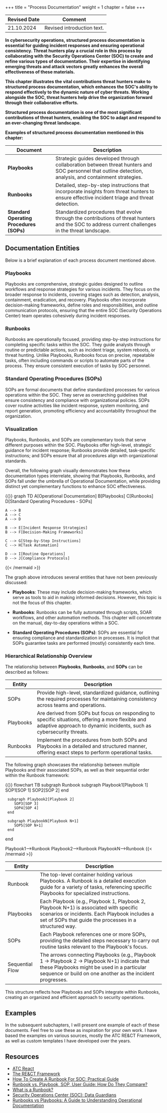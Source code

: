 +++
title = "Process Documentation"
weight = 1
chapter = false
+++

| Revised Date | Comment |
| ------------ | ------- |
| 21.10.2024   | Revised introduction text. | 

**In cybersecurity operations, structured process documentation is essential for guiding incident responses and ensuring operational consistency. Threat hunters play a crucial role in this process by collaborating with the Security Operations Center (SOC) to create and refine various types of documentation. Their expertise in identifying emerging threats and attack vectors greatly enhances the overall effectiveness of these materials.**

**This chapter illustrates the vital contributions threat hunters make to structured process documentation, which enhances the SOC's ability to respond effectively to the dynamic nature of cyber threats. Working alongside the SOC, threat hunters help drive the organization forward through their collaborative efforts.**

**Structured process documentation is one of the most significant contributions of threat hunters, enabling the SOC to adapt and respond to an ever-changing threat landscape.**

**Examples of structured process documentation mentioned in this chapter:**

| Document | Description |
| -------- | ----------- |
| **Playbooks** | Strategic guides developed through collaboration between threat hunters and SOC personnel that outline detection, analysis, and containment strategies. |
| **Runbooks** | Detailed, step-by-step instructions that incorporate insights from threat hunters to ensure effective incident triage and threat detection. |
| **Standard Operating Procedures (SOPs)** | Standardized procedures that evolve through the contributions of threat hunters and the SOC to address current challenges in the threat landscape. |

## Documentation Entities

Below is a brief explanation of each process document mentioned above.

### Playbooks
Playbooks are comprehensive, strategic guides designed to outline workflows and response strategies for various incidents. They focus on the broader response to incidents, covering stages such as detection, analysis, containment, eradication, and recovery. Playbooks often incorporate decision-making frameworks, define roles and responsibilities, and outline communication protocols, ensuring that the entire SOC (Security Operations Center) team operates cohesively during incident responses.

### Runbooks
Runbooks are operationally focused, providing step-by-step instructions for completing specific tasks within the SOC. They guide analysts through routine or predictable actions, such as incident triage, system reboots, or threat hunting. Unlike Playbooks, Runbooks focus on precise, repeatable tasks, often including commands or scripts to automate parts of the process. They ensure consistent execution of tasks by SOC personnel.

### Standard Operating Procedures (SOPs)
SOPs are formal documents that define standardized processes for various operations within the SOC. They serve as overarching guidelines that ensure consistency and compliance with organizational policies. SOPs cover routine activities like incident response, system monitoring, and report generation, promoting efficiency and accountability throughout the organization.

### Visualization

Playbooks, Runbooks, and SOPs are complementary tools that serve different purposes within the SOC. Playbooks offer high-level, strategic guidance for incident response; Runbooks provide detailed, task-specific instructions; and SOPs ensure that all procedures align with organizational standards.

Overall, the following graph visually demonstrates how these documentation types interrelate, showing that Playbooks, Runbooks, and SOPs fall under the umbrella of Operational Documentation, while providing distinct yet complementary functions to enhance SOC effectiveness.

{{<mermaid align="center">}}
graph TD
    A[Operational Documentation] 
    B[Playbooks]
    C[Runbooks]
    D[Standard Operating Procedures - SOPs]

    A --> B
    A --> C
    A --> D

    B --> E[Incident Response Strategies]
    B --> F[Decision-Making Frameworks]
    
    C --> G[Step-by-Step Instructions]
    C --> H[Task Automation]

    D --> I[Routine Operations]
    D --> J[Compliance Protocols]
{{< /mermaid >}}

The graph above introduces several entities that have not been previously discussed:

- **Playbooks**: These may include decision-making frameworks, which serve as tools to aid in making informed decisions. However, this topic is not the focus of this chapter.
  
- **Runbooks**: Runbooks can be fully automated through scripts, SOAR workflows, and other automation methods. This chapter will concentrate on the manual, day-to-day operations within a SOC.
  
- **Standard Operating Procedures (SOPs)**: SOPs are essential for ensuring compliance and standardization in processes. It is implicit that SOPs guarantee tasks are performed (mostly) consistently each time.

### Hierarchical Relationship Overview

The relationship between **Playbooks**, **Runbooks**, and **SOPs** can be described as follows:

| Entity | Description | 
| ------ | ----------- | 
| SOPs | Provide high-level, standardized guidance, outlining the required processes for maintaining consistency across teams and operations. |
| Playbooks | Are derived from SOPs but focus on responding to specific situations, offering a more flexible and adaptive approach to dynamic incidents, such as cybersecurity threats. |
| Runbooks | Implement the procedures from both SOPs and Playbooks in a detailed and structured manner, offering exact steps to perform operational tasks. |

The following graph showcases the relationship between multiple Playbooks and their associated SOPs, as well as their sequential order within the Runbook framework:

{{<mermaid align="center">}}
flowchart TB
   subgraph Runbook
     subgraph Playbook1[Playbook 1]
        SOP1[SOP 1]
        SOP2[SOP 2] 
     end

     subgraph Playbook2[Playbook 2]
        SOP3[SOP 3]
        SOP4[SOP 4] 
     end
  
     subgraph PlaybookN[Playbook N+1]
        SOP5[SOP N+1] 
     end
   end

   Playbook1-->Runbook
   Playbook2-->Runbook
   PlaybookN-->Runbook
{{< /mermaid >}}

| Entity | Description | 
| ------ | ----------- | 
| Runbook | The top-level container holding various Playbooks. A Runbook is a detailed execution guide for a variety of tasks, referencing specific Playbooks for specialized instructions. |
| Playbooks | Each Playbook (e.g., Playbook 1, Playbook 2, Playbook N+1) is associated with specific scenarios or incidents. Each Playbook includes a set of SOPs that guide the processes in a structured way. |
| SOPs | Each Playbook references one or more SOPs, providing the detailed steps necessary to carry out routine tasks relevant to the Playbook's focus. |
| Sequential Flow | The arrows connecting Playbooks (e.g., Playbook 1 → Playbook 2 → Playbook N+1) indicate that these Playbooks might be used in a particular sequence or build on one another as the incident progresses. |

This structure reflects how Playbooks and SOPs integrate within Runbooks, creating an organized and efficient approach to security operations.

## Examples

In the subsequent subchapters, I will present one example of each of these documents. Feel free to use these as inspiration for your own work. I have based the examples on various sources, mostly the ATC RE&CT Framework, as well as custom templates I have developed over the years.

## Resources

* [ATC React](https://atc-project.github.io/atc-react/)
* [The RE&CT Framework](https://github.com/atc-project/atc-react)
* [How To Create A Runbook For SOC: Practical Guide](https://www.neumetric.com/journal/how-to-create-a-runbook-for-soc-practical-guide/)
* [Runbook vs. Playbook, SOP, User Guide: How Do They Compare?](https://scribehow.com/library/runbook-vs-playbook)
* [What is a Runbook?](https://www.pagerduty.com/resources/learn/what-is-a-runbook/)
* [Security Operations Center (SOC): Data Guardians](https://medium.com/@aasthathakker/security-operations-center-soc-data-guardians-8f961264f824)
* [Runbooks vs Playbooks: A Guide to Understanding Operational Documentation](https://medium.com/@squadcast/runbooks-vs-playbooks-a-guide-to-understanding-operational-documentation-d111027b7761)